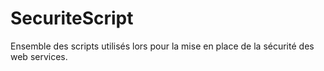 # SecuriteScript

Ensemble des scripts utilisés lors pour la mise en place de la sécurité des web services.